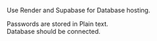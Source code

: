 Use Render and Supabase for Database hosting.

Passwords are stored in Plain text. <br>
Database should be connected.
